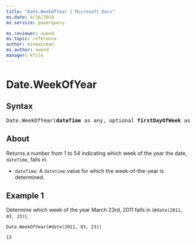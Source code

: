 ```yaml
---
title: "Date.WeekOfYear | Microsoft Docs"
ms.date: 4/16/2018
ms.service: powerquery

ms.reviewer: owend
ms.topic: reference
author: minewiskan
ms.author: owend
manager: kfile
---
```

# Date.WeekOfYear

## Syntax

<pre>
Date.WeekOfYear(<b>dateTime</b> as any, optional <b>firstDayOfWeek</b> as nullable number) as nullable number
</pre>

## About 

Returns a number from 1 to 54 indicating which week of the year the date, `dateTime`, falls in. <ul> <li>`dateTime`: A `datetime` value for which the week-of-the-year is determined.</li> </ul>

## Example 1

Determine which week of the year March 23rd, 2011 falls in (`#date(2011, 03, 23)`).

```powerquery-m
Date.WeekOfYear(#date(2011, 03, 23))
```

`13`

